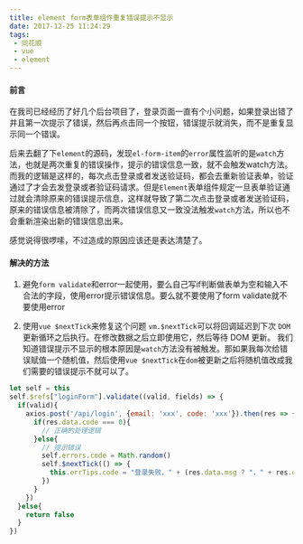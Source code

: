 ```yaml
---
title: element form表单组件重复错误提示不显示
date: 2017-12-25 11:24:29
tags:
 - 同花顺
 - vue
 - element
---
```


#### 前言
在我司已经经历了好几个后台项目了，登录页面一直有个小问题，如果登录出错了并且第一次提示了错误，然后再点击同一个按钮，错误提示就消失，而不是重复显示同一个错误。

后来去翻了下`element`的源码，发现`el-form-item`的`error`属性监听的是`watch`方法，也就是两次重复的错误操作，提示的错误信息一致，就不会触发watch方法。而我的逻辑是这样的，每次点击登录或者发送验证码，都会去重新验证表单，验证通过了才会去发登录或者验证码请求。但是`Element`表单组件规定一旦表单验证通过就会清除原来的错误提示信息，这样就导致了第二次点击登录或者发送验证码，原来的错误信息被清除了，而两次错误信息又一致没法触发`watch`方法，所以也不会重新渲染出新的错误信息出来。

感觉说得很啰嗦，不过造成的原因应该还是表达清楚了。

#### 解决的方法
1. 避免`form validate`和error一起使用，要么自己写if判断做表单为空和输入不合法的字段，使用error提示错误信息。要么就不要使用了form validate就不要使用error

2. 使用`vue $nextTick`来修复这个问题
  `vm.$nextTick`可以将回调延迟到下次 `DOM`更新循环之后执行。在修改数据之后立即使用它，然后等待 DOM 更新。
  我们知道错误提示不显示的根本原因是`watch`方法没有被触发。那如果我每次给错误赋值一个随机值，然后使用`vue $nextTick`在`dom`被更新之后将随机值改成我们需要的错误提示不就可以了。
  ```js
  let self = this
  self.$refs["loginForm"].validate((valid, fields) => {
    if(valid){
      axios.post('/api/login', {email: 'xxx', code: 'xxx'}).then(res => {
        if(res.data.code === 0){
          // 正确的处理逻辑
        }else{
          // 提示错误
          self.errors.code = Math.random()
          self.$nextTick(() => {
            this.errTips.code = "登录失败，" + (res.data.msg ? "，" + res.data.msg : "")
          })
        }
      })
    }else{
      return false
    }
  })
  ```


